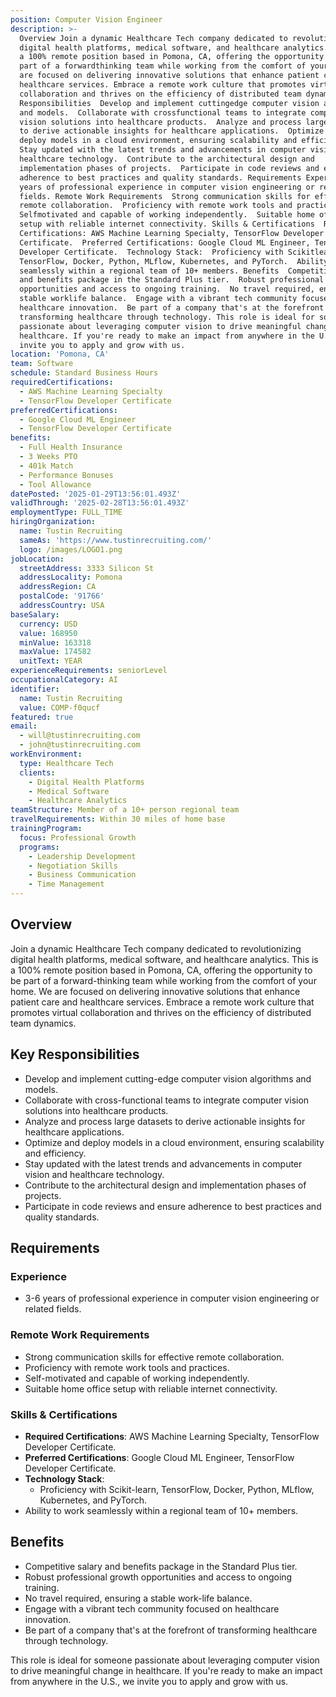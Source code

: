 ```yaml
---
position: Computer Vision Engineer
description: >-
  Overview Join a dynamic Healthcare Tech company dedicated to revolutionizing
  digital health platforms, medical software, and healthcare analytics. This is
  a 100% remote position based in Pomona, CA, offering the opportunity to be
  part of a forwardthinking team while working from the comfort of your home. We
  are focused on delivering innovative solutions that enhance patient care and
  healthcare services. Embrace a remote work culture that promotes virtual
  collaboration and thrives on the efficiency of distributed team dynamics. Key
  Responsibilities  Develop and implement cuttingedge computer vision algorithms
  and models.  Collaborate with crossfunctional teams to integrate computer
  vision solutions into healthcare products.  Analyze and process large datasets
  to derive actionable insights for healthcare applications.  Optimize and
  deploy models in a cloud environment, ensuring scalability and efficiency. 
  Stay updated with the latest trends and advancements in computer vision and
  healthcare technology.  Contribute to the architectural design and
  implementation phases of projects.  Participate in code reviews and ensure
  adherence to best practices and quality standards. Requirements Experience  36
  years of professional experience in computer vision engineering or related
  fields. Remote Work Requirements  Strong communication skills for effective
  remote collaboration.  Proficiency with remote work tools and practices. 
  Selfmotivated and capable of working independently.  Suitable home office
  setup with reliable internet connectivity. Skills & Certifications  Required
  Certifications: AWS Machine Learning Specialty, TensorFlow Developer
  Certificate.  Preferred Certifications: Google Cloud ML Engineer, TensorFlow
  Developer Certificate.  Technology Stack:  Proficiency with Scikitlearn,
  TensorFlow, Docker, Python, MLflow, Kubernetes, and PyTorch.  Ability to work
  seamlessly within a regional team of 10+ members. Benefits  Competitive salary
  and benefits package in the Standard Plus tier.  Robust professional growth
  opportunities and access to ongoing training.  No travel required, ensuring a
  stable worklife balance.  Engage with a vibrant tech community focused on
  healthcare innovation.  Be part of a company that's at the forefront of
  transforming healthcare through technology. This role is ideal for someone
  passionate about leveraging computer vision to drive meaningful change in
  healthcare. If you're ready to make an impact from anywhere in the U.S., we
  invite you to apply and grow with us.
location: 'Pomona, CA'
team: Software
schedule: Standard Business Hours
requiredCertifications:
  - AWS Machine Learning Specialty
  - TensorFlow Developer Certificate
preferredCertifications:
  - Google Cloud ML Engineer
  - TensorFlow Developer Certificate
benefits:
  - Full Health Insurance
  - 3 Weeks PTO
  - 401k Match
  - Performance Bonuses
  - Tool Allowance
datePosted: '2025-01-29T13:56:01.493Z'
validThrough: '2025-02-28T13:56:01.493Z'
employmentType: FULL_TIME
hiringOrganization:
  name: Tustin Recruiting
  sameAs: 'https://www.tustinrecruiting.com/'
  logo: /images/LOGO1.png
jobLocation:
  streetAddress: 3333 Silicon St
  addressLocality: Pomona
  addressRegion: CA
  postalCode: '91766'
  addressCountry: USA
baseSalary:
  currency: USD
  value: 168950
  minValue: 163318
  maxValue: 174582
  unitText: YEAR
experienceRequirements: seniorLevel
occupationalCategory: AI
identifier:
  name: Tustin Recruiting
  value: COMP-f0qucf
featured: true
email:
  - will@tustinrecruiting.com
  - john@tustinrecruiting.com
workEnvironment:
  type: Healthcare Tech
  clients:
    - Digital Health Platforms
    - Medical Software
    - Healthcare Analytics
teamStructure: Member of a 10+ person regional team
travelRequirements: Within 30 miles of home base
trainingProgram:
  focus: Professional Growth
  programs:
    - Leadership Development
    - Negotiation Skills
    - Business Communication
    - Time Management
---
```




## Overview
Join a dynamic Healthcare Tech company dedicated to revolutionizing digital health platforms, medical software, and healthcare analytics. This is a 100% remote position based in Pomona, CA, offering the opportunity to be part of a forward-thinking team while working from the comfort of your home. We are focused on delivering innovative solutions that enhance patient care and healthcare services. Embrace a remote work culture that promotes virtual collaboration and thrives on the efficiency of distributed team dynamics.

## Key Responsibilities
- Develop and implement cutting-edge computer vision algorithms and models.
- Collaborate with cross-functional teams to integrate computer vision solutions into healthcare products.
- Analyze and process large datasets to derive actionable insights for healthcare applications.
- Optimize and deploy models in a cloud environment, ensuring scalability and efficiency.
- Stay updated with the latest trends and advancements in computer vision and healthcare technology.
- Contribute to the architectural design and implementation phases of projects.
- Participate in code reviews and ensure adherence to best practices and quality standards.

## Requirements

### Experience
- 3-6 years of professional experience in computer vision engineering or related fields.

### Remote Work Requirements
- Strong communication skills for effective remote collaboration.
- Proficiency with remote work tools and practices.
- Self-motivated and capable of working independently.
- Suitable home office setup with reliable internet connectivity.

### Skills & Certifications
- **Required Certifications**: AWS Machine Learning Specialty, TensorFlow Developer Certificate.
- **Preferred Certifications**: Google Cloud ML Engineer, TensorFlow Developer Certificate.
- **Technology Stack**: 
  - Proficiency with Scikit-learn, TensorFlow, Docker, Python, MLflow, Kubernetes, and PyTorch.
- Ability to work seamlessly within a regional team of 10+ members.

## Benefits
- Competitive salary and benefits package in the Standard Plus tier.
- Robust professional growth opportunities and access to ongoing training.
- No travel required, ensuring a stable work-life balance.
- Engage with a vibrant tech community focused on healthcare innovation.
- Be part of a company that's at the forefront of transforming healthcare through technology.

This role is ideal for someone passionate about leveraging computer vision to drive meaningful change in healthcare. If you're ready to make an impact from anywhere in the U.S., we invite you to apply and grow with us.

